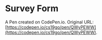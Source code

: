 # Survey Form

A Pen created on CodePen.io. Original URL: [https://codepen.io/cs19go/pen/QWyPEWW](https://codepen.io/cs19go/pen/QWyPEWW).


